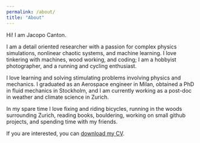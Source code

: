 ```yaml
---
permalink: /about/
title: "About"
---
```


Hi! I am Jacopo Canton.

I am a detail oriented researcher with a passion for complex physics
simulations, nonlinear chaotic systems, and machine learning.
I love tinkering with machines, wood working, and coding; I am a hobbyist photographer, and a running and cycling enthusiast.

I love learning and solving stimulating problems involving physics and
mechanics.
I graduated as an Aerospace engineer in Milan, obtained a PhD in fluid
mechanics in Stockholm, and I am currently working as a post-doc in weather and
climate science in Zurich.

In my spare time I love fixing and riding bicycles, running in the woods
surrounding Zurich, reading books, bouldering, working on small github
projects, and spending time with my friends.

If you are interested, you can [download my CV](/assets/pdfs/JacopoCanton_CV.pdf).
